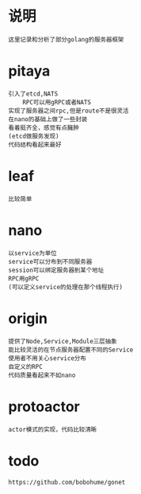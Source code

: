 
# 说明
    这里记录和分析了部分golang的服务器框架

# pitaya
    引入了etcd,NATS
        RPC可以用gRPC或者NATS
    实现了服务器之间rpc,但是route不是很灵活
    在nano的基础上做了一些封装
    看着挺齐全，感觉有点臃肿
    (etcd做服务发现)
    代码结构看起来最好

# leaf
    比较简单

# nano
    以service为单位
    service可以分布到不同服务器    
    session可以绑定服务器到某个地址  
    RPC用gRPC 
    (可以定义service的处理在那个线程执行)

# origin
    提供了Node,Service,Module三层抽象
    能比较灵活的在节点服务器配置不同的Service
    使用者不用关心service分布
    自定义的RPC
    代码质量看起来不如nano

# protoactor
    actor模式的实现，代码比较清晰



# todo
    https://github.com/bobohume/gonet


